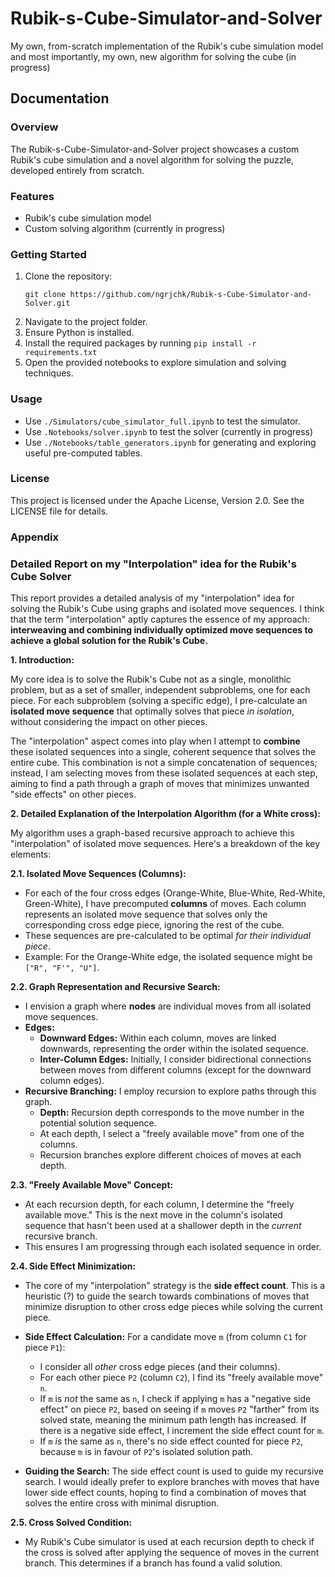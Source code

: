 # Rubik-s-Cube-Simulator-and-Solver
My own, from-scratch implementation of the Rubik's cube simulation model and most importantly, my own, new algorithm for solving the cube (in progress)

## Documentation

### Overview
The Rubik-s-Cube-Simulator-and-Solver project showcases a custom Rubik's cube simulation and a novel algorithm for solving the puzzle, developed entirely from scratch.

### Features
- Rubik's cube simulation model
- Custom solving algorithm (currently in progress)

### Getting Started
1. Clone the repository:
   ```
   git clone https://github.com/ngrjchk/Rubik-s-Cube-Simulator-and-Solver.git
   ```
2. Navigate to the project folder.
3. Ensure Python is installed.
4. Install the required packages by running `pip install -r requirements.txt`
1. Open the provided notebooks to explore simulation and solving techniques.

### Usage
- Use `./Simulators/cube_simulator_full.ipynb` to test the simulator.
- Use `.Notebooks/solver.ipynb` to test the solver (currently in progress)
- Use `./Notebooks/table_generators.ipynb` for generating and exploring useful pre-computed tables.

### License
This project is licensed under the Apache License, Version 2.0. See the LICENSE file for details.

### Appendix

### Detailed Report on my "Interpolation" idea for the Rubik's Cube Solver

This report provides a detailed analysis of my "interpolation" idea for solving the Rubik's Cube using graphs and isolated move sequences. I think that the term "interpolation" aptly captures the essence of my approach: **interweaving and combining individually optimized move sequences to achieve a global solution for the Rubik's Cube.**

**1. Introduction:**

My core idea is to solve the Rubik's Cube not as a single, monolithic problem, but as a set of smaller, independent subproblems, one for each piece. For each subproblem (solving a specific edge), I pre-calculate an **isolated move sequence** that optimally solves that piece *in isolation*, without considering the impact on other pieces.

The "interpolation" aspect comes into play when I attempt to **combine** these isolated sequences into a single, coherent sequence that solves the entire cube. This combination is not a simple concatenation of sequences; instead, I am selecting moves from these isolated sequences at each step, aiming to find a path through a graph of moves that minimizes unwanted "side effects" on other pieces.

**2. Detailed Explanation of the Interpolation Algorithm (for a White cross):**

My algorithm uses a graph-based recursive approach to achieve this "interpolation" of isolated move sequences. Here's a breakdown of the key elements:

**2.1. Isolated Move Sequences (Columns):**

*   For each of the four cross edges (Orange-White, Blue-White, Red-White, Green-White), I have precomputed **columns** of moves. Each column represents an isolated move sequence that solves only the corresponding cross edge piece, ignoring the rest of the cube.
*   These sequences are pre-calculated to be optimal *for their individual piece*.
*   Example: For the Orange-White edge, the isolated sequence might be `["R", "F'", "U"]`.

**2.2. Graph Representation and Recursive Search:**

*   I envision a graph where **nodes** are individual moves from all isolated move sequences.
*   **Edges:**
    *   **Downward Edges:** Within each column, moves are linked downwards, representing the order within the isolated sequence.
    *   **Inter-Column Edges:**  Initially, I consider bidirectional connections between moves from different columns (except for the downward column edges).
*   **Recursive Branching:** I employ recursion to explore paths through this graph.
    *   **Depth:** Recursion depth corresponds to the move number in the potential solution sequence.
    *   At each depth, I select a "freely available move" from one of the columns.
    *   Recursion branches explore different choices of moves at each depth.

**2.3. "Freely Available Move" Concept:**

*   At each recursion depth, for each column, I determine the "freely available move." This is the next move in the column's isolated sequence that hasn't been used at a shallower depth in the *current* recursive branch.
*   This ensures I am progressing through each isolated sequence in order.

**2.4. Side Effect Minimization:**

*   The core of my "interpolation" strategy is the **side effect count**. This is a heuristic (?) to guide the search towards combinations of moves that minimize disruption to other cross edge pieces while solving the current piece.
*   **Side Effect Calculation:** For a candidate move `m` (from column `C1` for piece `P1`):
    *   I consider all *other* cross edge pieces (and their columns).
    *   For each other piece `P2` (column `C2`), I find its "freely available move" `n`.
    *   If `m` is *not* the same as `n`, I check if applying `m` has a "negative side effect" on piece `P2`, based on seeing if `m` moves `P2` "farther" from its solved state, meaning the minimum path length has increased. If there is a negative side effect, I increment the side effect count for `m`.
    *   If `m` *is* the same as `n`, there's no side effect counted for piece `P2`, because `m` is in favour of `P2`'s isolated solution path.

*   **Guiding the Search:** The side effect count is used to guide my recursive search. I would ideally prefer to explore branches with moves that have lower side effect counts, hoping to find a combination of moves that solves the entire cross with minimal disruption.

**2.5. Cross Solved Condition:**

*   My Rubik's Cube simulator is used at each recursion depth to check if the cross is solved after applying the sequence of moves in the current branch. This determines if a branch has found a valid solution.
